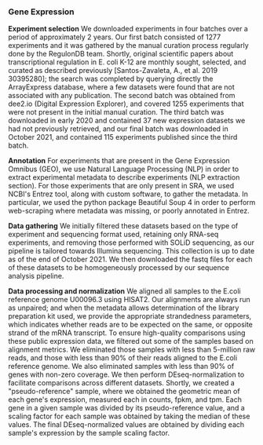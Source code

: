### Gene Expression
__Experiment selection__
We downloaded experiments in four batches over a period of approximately 2 years. Our first batch consisted of 1277 experiments and it was gathered by the manual curation process regularly done by the RegulonDB team. Shortly, original scientific papers about transcriptional regulation in E. coli K-12 are monthly sought, selected, and curated as described previously [Santos-Zavaleta, A., et al. 2019 30395280]; the search was completed by querying directly the ArrayExpress database, where a few datasets were found that are not associated with any publication. The second batch was obtained from dee2.io (Digital Expression Explorer), and covered 1255 experiments that were not present in the initial manual curation. The third batch was downloaded in early 2020 and contained 37 new expression datasets we had not previously retrieved, and our final batch was downloaded in October 2021, and contained 115 experiments published since the third batch.

__Annotation__
For experiments that are present in the Gene Expression Omnibus (GEO), we use Natural Language Processing (NLP) in order to extract experimental metadata to describe experiments (NLP extraction section).  For those experiments that are only present in SRA, we used NCBI's Entrez tool, along with custom software, to gather the metadata.  In particular, we used the python package Beautiful Soup 4 in order to perform web-scraping where metadata was missing, or poorly annotated in Entrez.

__Data gathering__
We initially filtered these datasets based on the type of experiment and sequencing format used, retaining only RNA-seq experiments, and removing those performed with SOLiD sequencing, as our pipeline is tailored towards Illumina sequencing. This collection is up to date as of the end of October 2021.  We then downloaded the fastq files for each of these datasets to be homogeneously processed by our sequence analysis pipeline.

__Data processing and normalization__
We aligned all samples to the E.coli reference genome U00096.3 using HISAT2. Our alignments are always run as unpaired; and when the metadata allows determination of the library preparation kit used, we provide the appropriate strandedness parameters, which indicates whether reads are to be expected on the same, or opposite strand of the mRNA transcript.  To ensure high-quality comparisons using these public expression data, we filtered out some of the samples based on alignment metrics.  We eliminated those samples with less than 5-million raw reads, and those with less than 90% of their reads aligned to the E.coli reference genome.  We also eliminated samples with less than 90% of genes with non-zero coverage. We then perform DEseq-normalization to facilitate comparisons across different datasets.  Shortly, we created a "pseudo-reference" sample, where we obtained the geometric mean of each gene's expression, measured each in counts, fpkm, and tpm.  Each gene in a given sample was divided by its pseudo-reference value, and a scaling factor for each sample was obtained by taking the median of these values. The final DEseq-normalized values are obtained by dividing each sample's expression by the sample scaling factor.
